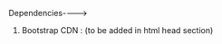 Dependencies---->


1) Bootstrap CDN : (to be added in html head section)

    <link rel="stylesheet" href="https://maxcdn.bootstrapcdn.com/bootstrap/3.4.1/css/bootstrap.min.css">

    <!-- jQuery library -->
    <script src="https://ajax.googleapis.com/ajax/libs/jquery/3.7.1/jquery.min.js"></script>

    <!-- Latest compiled JavaScript -->
    <script src="https://maxcdn.bootstrapcdn.com/bootstrap/3.4.1/js/bootstrap.min.js"></script>